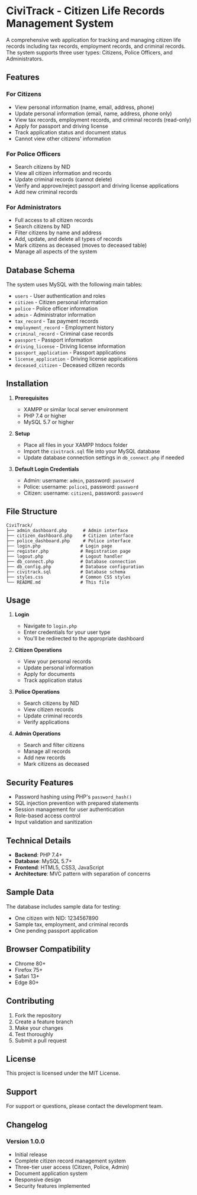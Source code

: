 # CiviTrack - Citizen Life Records Management System

A comprehensive web application for tracking and managing citizen life records including tax records, employment records, and criminal records. The system supports three user types: Citizens, Police Officers, and Administrators.

## Features

### For Citizens
- View personal information (name, email, address, phone)
- Update personal information (email, name, address, phone only)
- View tax records, employment records, and criminal records (read-only)
- Apply for passport and driving license
- Track application status and document status
- Cannot view other citizens' information

### For Police Officers
- Search citizens by NID
- View all citizen information and records
- Update criminal records (cannot delete)
- Verify and approve/reject passport and driving license applications
- Add new criminal records

### For Administrators
- Full access to all citizen records
- Search citizens by NID
- Filter citizens by name and address
- Add, update, and delete all types of records
- Mark citizens as deceased (moves to deceased table)
- Manage all aspects of the system

## Database Schema

The system uses MySQL with the following main tables:

- `users` - User authentication and roles
- `citizen` - Citizen personal information
- `police` - Police officer information
- `admin` - Administrator information
- `tax_record` - Tax payment records
- `employment_record` - Employment history
- `criminal_record` - Criminal case records
- `passport` - Passport information
- `driving_license` - Driving license information
- `passport_application` - Passport applications
- `license_application` - Driving license applications
- `deceased_citizen` - Deceased citizen records

## Installation

1. **Prerequisites**
   - XAMPP or similar local server environment
   - PHP 7.4 or higher
   - MySQL 5.7 or higher

2. **Setup**
   - Place all files in your XAMPP htdocs folder
   - Import the `civitrack.sql` file into your MySQL database
   - Update database connection settings in `db_connect.php` if needed

3. **Default Login Credentials**
   - Admin: username: `admin`, password: `password`
   - Police: username: `police1`, password: `password`
   - Citizen: username: `citizen1`, password: `password`

## File Structure

```
CiviTrack/
├── admin_dashboard.php      # Admin interface
├── citizen_dashboard.php    # Citizen interface
├── police_dashboard.php     # Police interface
├── login.php               # Login page
├── register.php            # Registration page
├── logout.php              # Logout handler
├── db_connect.php          # Database connection
├── db_config.php           # Database configuration
├── civitrack.sql           # Database schema
├── styles.css              # Common CSS styles
└── README.md               # This file
```

## Usage

1. **Login**
   - Navigate to `login.php`
   - Enter credentials for your user type
   - You'll be redirected to the appropriate dashboard

2. **Citizen Operations**
   - View your personal records
   - Update personal information
   - Apply for documents
   - Track application status

3. **Police Operations**
   - Search citizens by NID
   - View citizen records
   - Update criminal records
   - Verify applications

4. **Admin Operations**
   - Search and filter citizens
   - Manage all records
   - Add new records
   - Mark citizens as deceased

## Security Features

- Password hashing using PHP's `password_hash()`
- SQL injection prevention with prepared statements
- Session management for user authentication
- Role-based access control
- Input validation and sanitization

## Technical Details

- **Backend**: PHP 7.4+
- **Database**: MySQL 5.7+
- **Frontend**: HTML5, CSS3, JavaScript
- **Architecture**: MVC pattern with separation of concerns

## Sample Data

The database includes sample data for testing:
- One citizen with NID: 1234567890
- Sample tax, employment, and criminal records
- One pending passport application

## Browser Compatibility

- Chrome 80+
- Firefox 75+
- Safari 13+
- Edge 80+

## Contributing

1. Fork the repository
2. Create a feature branch
3. Make your changes
4. Test thoroughly
5. Submit a pull request

## License

This project is licensed under the MIT License.

## Support

For support or questions, please contact the development team.

## Changelog

### Version 1.0.0
- Initial release
- Complete citizen record management system
- Three-tier user access (Citizen, Police, Admin)
- Document application system
- Responsive design
- Security features implemented
